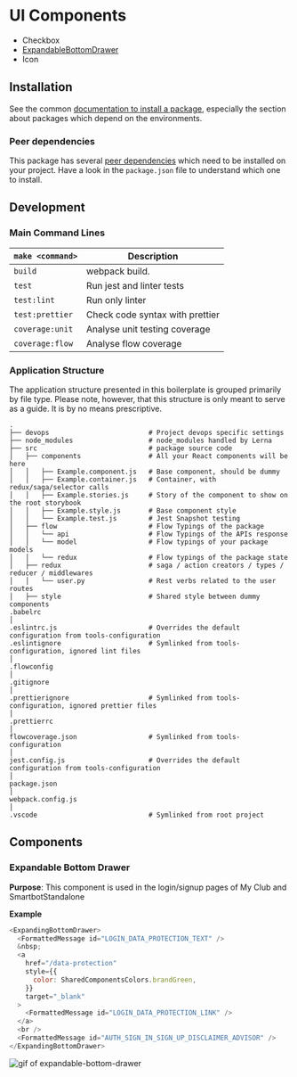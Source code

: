 # UI Components

- Checkbox
- [ExpandableBottomDrawer](#expandable-bottom-drawer)
- Icon

## Installation

See the common [documentation to install a package](../../documentation/install-package-on-project), especially the section about packages which depend on the environments.

### Peer dependencies

This package has several [peer dependencies](https://nodejs.org/en/blog/npm/peer-dependencies/) which need to be installed on your project.
Have a look in the `package.json` file to understand which one to install.

## Development

### Main Command Lines

| `make <command>` | Description                     |
| ---------------- | ------------------------------- |
| `build`          | webpack build.                  |
| `test`           | Run jest and linter tests       |
| `test:lint`      | Run only linter                 |
| `test:prettier`  | Check code syntax with prettier |
| `coverage:unit`  | Analyse unit testing coverage   |
| `coverage:flow`  | Analyse flow coverage           |

### Application Structure

The application structure presented in this boilerplate is grouped primarily by file type. Please note, however, that this structure is only meant to serve as a guide. It is by no means prescriptive.

```
.
├── devops                         # Project devops specific settings
├── node_modules                   # node_modules handled by Lerna
├── src                            # package source code
│   ├── components                 # All your React components will be here
│   │   ├── Example.component.js   # Base component, should be dummy
│   │   ├── Example.container.js   # Container, with redux/saga/selector calls
│   │   ├── Example.stories.js     # Story of the component to show on the root storybook
│   │   ├── Example.style.js       # Base component style
│   │   └── Example.test.js        # Jest Snapshot testing
│   ├── flow                       # Flow Typings of the package
│   │   └── api                    # Flow Typings of the APIs response
│   │   └── model                  # Flow typings of your package models
│   │   └── redux                  # Flow typings of the package state
│   ├── redux                      # saga / action creators / types / reducer / middlewares
│   │   └── user.py                # Rest verbs related to the user routes
│   ├── style                      # Shared style between dummy components
.babelrc
│
.eslintrc.js                       # Overrides the default configuration from tools-configuration
.eslintignore                      # Symlinked from tools-configuration, ignored lint files
│
.flowconfig
│
.gitignore
│
.prettierignore                    # Symlinked from tools-configuration, ignored prettier files
│
.prettierrc
│
flowcoverage.json                  # Symlinked from tools-configuration
│
jest.config.js                     # Overrides the default configuration from tools-configuration
│
package.json
│
webpack.config.js
│
.vscode                            # Symlinked from root project
```

## Components

### Expandable Bottom Drawer

**Purpose**: This component is used in the login/signup pages of My Club and SmartbotStandalone

**Example**

```javascript
<ExpandingBottomDrawer>
  <FormattedMessage id="LOGIN_DATA_PROTECTION_TEXT" />
  &nbsp;
  <a
    href="/data-protection"
    style={{
      color: SharedComponentsColors.brandGreen,
    }}
    target="_blank"
  >
    <FormattedMessage id="LOGIN_DATA_PROTECTION_LINK" />
  </a>
  <br />
  <FormattedMessage id="AUTH_SIGN_IN_SIGN_UP_DISCLAIMER_ADVISOR" />
</ExpandingBottomDrawer>
```

![gif of expandable-bottom-drawer](./docs/images/expandable-bottom-drawer.gif)
